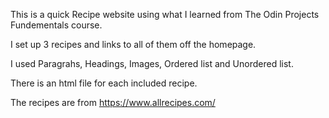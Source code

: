 This is a quick Recipe website using what I learned from The Odin Projects Fundementals course. 

I set up 3 recipes and links to all of them off the homepage.

I used Paragrahs, Headings, Images, Ordered list and Unordered list.

There is an html file for each included recipe.

The recipes are from https://www.allrecipes.com/
